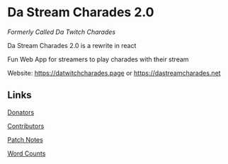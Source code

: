 # Da Stream Charades 2.0

_Formerly Called Da Twitch Charades_

Da Stream Charades 2.0 is a rewrite in react

Fun Web App for streamers to play charades with their stream

Website: https://datwitchcharades.page or https://dastreamcharades.net

## Links

[Donators](https://github.com/lejara/Da-Twitch-Charades/wiki/Donators)

[Contributors](https://github.com/lejara/Da-Twitch-Charades/wiki/Contributors)

[Patch Notes](https://github.com/lejara/Da-Twitch-Charades/wiki/Patch-Notes)

[Word Counts](https://github.com/lejara/Da-Twitch-Charades/wiki/Word-Counts)
